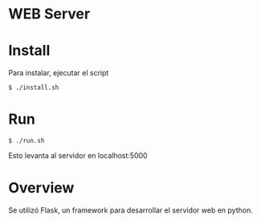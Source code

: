 # WEB Server

# Install

Para instalar, ejecutar el script
```
$ ./install.sh
```

# Run 

```
$ ./run.sh
```
Esto levanta al servidor en  localhost:5000

# Overview

Se utilizó Flask, un framework para desarrollar el servidor web en python.